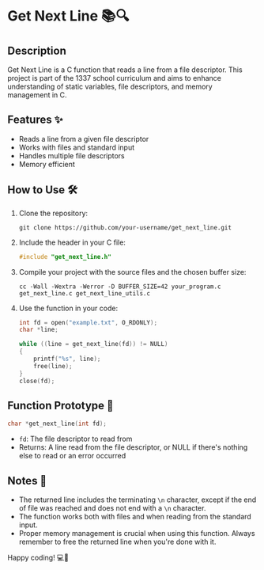 # Get Next Line 📚🔍

## Description

Get Next Line is a C function that reads a line from a file descriptor. This project is part of the 1337 school curriculum and aims to enhance understanding of static variables, file descriptors, and memory management in C.

## Features ✨

- Reads a line from a given file descriptor
- Works with files and standard input
- Handles multiple file descriptors
- Memory efficient

## How to Use 🛠️

1. Clone the repository:
   ```
   git clone https://github.com/your-username/get_next_line.git
   ```

2. Include the header in your C file:
   ```c
   #include "get_next_line.h"
   ```

3. Compile your project with the source files and the chosen buffer size:
   ```
   cc -Wall -Wextra -Werror -D BUFFER_SIZE=42 your_program.c get_next_line.c get_next_line_utils.c
   ```

4. Use the function in your code:
   ```c
   int fd = open("example.txt", O_RDONLY);
   char *line;

   while ((line = get_next_line(fd)) != NULL)
   {
       printf("%s", line);
       free(line);
   }
   close(fd);
   ```

## Function Prototype 📝

```c
char *get_next_line(int fd);
```

- `fd`: The file descriptor to read from
- Returns: A line read from the file descriptor, or NULL if there's nothing else to read or an error occurred

## Notes 📌

- The returned line includes the terminating `\n` character, except if the end of file was reached and does not end with a `\n` character.
- The function works both with files and when reading from the standard input.
- Proper memory management is crucial when using this function. Always remember to free the returned line when you're done with it.


Happy coding! 💻🚀
